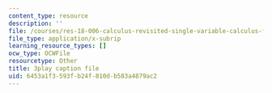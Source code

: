 ```yaml
---
content_type: resource
description: ''
file: /courses/res-18-006-calculus-revisited-single-variable-calculus-fall-2010/6453a1f3593fb24f810db583a4879ac2_dNyLGmiYQY0.srt
file_type: application/x-subrip
learning_resource_types: []
ocw_type: OCWFile
resourcetype: Other
title: 3play caption file
uid: 6453a1f3-593f-b24f-810d-b583a4879ac2
---
```


